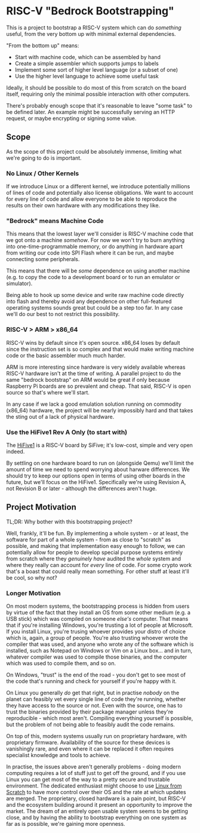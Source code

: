 # RISC-V "Bedrock Bootstrapping"

This is a project to bootstrap a RISC-V system which can do _something_ useful, from the very bottom up with minimal external dependencies.

"From the bottom up" means:

- Start with machine code, which can be assembled by hand
- Create a simple assembler which supports jumps to labels
- Implement some sort of higher level language (or a subset of one)
- Use the higher level language to achieve some useful task

Ideally, it should be possible to do most of this from scratch on the board itself, requiring only the minimal possible interaction with other computers.

There's probably enough scope that it's reasonable to leave "some task" to be defined later. An example might be successfully serving an HTTP request, or maybe encrypting or signing some value.

## Scope

As the scope of this project could be absolutely immense, limiting what we're going to do is important.

### No Linux / Other Kernels

If we introduce Linux or a different kernel, we introduce potentially millions of lines of code and potentially also license obligations. We want to account for every line of code and allow everyone to be able to reproduce the results on their own hardware with any modifications they like.

### "Bedrock" means Machine Code

This means that the lowest layer we'll consider is RISC-V machine
code that we got onto a machine _somehow_. For now we won't try to burn anything into one-time-programmable memory, or do anything in hardware apart from writing our code into SPI Flash where it can be run, and maybe connecting some peripherals.

This means that there will be _some_ dependence on using another machine (e.g. to copy the code to a development board or to run an emulator or simulator).

Being able to hook up some device and write raw machine code directly into flash and thereby avoid any dependence on other full-featured operating systems sounds great but could be a step too far. In any case we'll do our best to not restrict this possibility.

### RISC-V > ARM > x86\_64

RISC-V wins by default since it's open source. x86\_64 loses by default since the instruction set is so complex and
that would make writing machine code or the basic assembler much much harder.

ARM is more interesting since hardware is very widely available whereas RISC-V hardware isn't at the time of writing.
A parallel project to do the same "bedrock bootstrap" on ARM would be great if only because Raspberry Pi boards are so
prevalent and cheap. That said, RISC-V is open source so that's where we'll start.

In any case if we lack a good emulation solution running on commodity (x86\_64) hardware, the project will be nearly
impossibly hard and that takes the sting out of a lack of physical hardware.

### Use the HiFive1 Rev A Only (to start with)

The [HiFive1](https://www.sifive.com/boards/hifive1) is a RISC-V board by SiFive; it's low-cost, simple and very open indeed.

By settling on one hardware board to run on (alongside Qemu) we'll limit the amount of time we need to spend worrying about harware differences. We should try to keep our options open in terms of using other boards in the future, but we'll focus on the HiFive1. Specifically we're using Revision A, not Revision B or later - although the differences aren't huge.

## Project Motivation

TL;DR: Why bother with this bootstrapping project?

Well, frankly, it'll be fun. By implementing a whole system - or at least, the software for part of a whole system - from as close to "scratch" as possible, and making that implementation easy enough to follow, we can potentially allow for people to develop special purpose systems entirely from scratch where they _genuinely have_ audited the _whole_ system and where they really can account for _every_ line of code. For some crypto work that's a boast that could really mean something. For other stuff at least it'll be cool, so why not?

### Longer Motivation

On most modern systems, the bootstrapping process is hidden from users by virtue of the fact that they install an OS from some other medium (e.g. a USB stick) which was compiled on someone _else's_ computer. That means that if you're installing Windows, you're trusting a lot of people at Microsoft. If you install Linux, you're trusing whoever provides your distro of choice which is, again, a group of people. You're also trusting whoever wrote the compiler that was used, and anyone who wrote any of the software which is installed, such as Notepad on Windows or Vim on a Linux box... and in turn, whatever compiler was used to compile those binaries, and the computer which was used to compile them, and so on.

On Windows, "trust" is the end of the road - you don't get to see most of the code that's running and check for yourself if you're happy with it.

On Linux you generally _do_ get that right, but in practise _nobody_ on the planet can feasibly vet every single line of code they're running, whether they have access to the source or not. Even with the source, one has to trust the binaries provided by their package manager unless they're reproducible - which most aren't. Compiling everything yourself is possible, but the problem of not being able to feasibly audit the code remains.

On top of this, modern systems usually run on proprietary hardware, with proprietary firmware. Availability of the source for these devices is vanishingly rare, and even where it can be replaced it often requires specialist knowledge and tools to achieve.

In practise, the issues above aren't generally problems - doing modern computing requires a lot of stuff just to get off the ground, and if you use Linux you can get most of the way to a pretty secure and trustable environment. The dedicated enthusiast might choose to use [Linux from Scratch](http://www.linuxfromscratch.org/lfs/) to have more control over
their OS and the rate at which updates are merged. The proprietary, closed hardware is a pain point, but RISC-V and the ecosystem building around it present an opportunity to improve the market. The dream of an entirely open usable system seems to be getting close, and by having the ability to bootstrap everything on one system as far as is possible, we're gaining more openness.